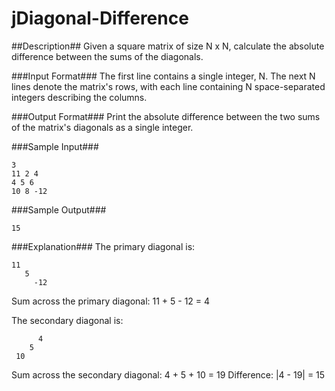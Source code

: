 jDiagonal-Difference
======

##Description##
Given a square matrix of size N x N, calculate the absolute difference between
the sums of the diagonals.

###Input Format###
The first line contains a single integer, N. The next N lines denote the
matrix's rows, with each line containing N space-separated integers describing
the columns.

###Output Format###
Print the absolute difference between the two sums of the matrix's diagonals as
a single integer.

###Sample Input###
```
3
11 2 4
4 5 6
10 8 -12
```

###Sample Output###
```
15
```

###Explanation###
The primary diagonal is:
```
11
   5
     -12
```
Sum across the primary diagonal: 11 + 5 - 12 = 4

The secondary diagonal is:
```
      4
    5
 10
```
Sum across the secondary diagonal: 4 + 5 + 10 = 19
Difference: |4 - 19| = 15
